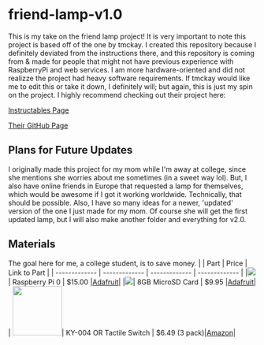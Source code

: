 # friend-lamp-v1.0
This is my take on the friend lamp project! It is very important to note this project is based off of the one by tmckay. I created this repository because I definitely deviated from the instructions there, and this repository is coming from & made for people that might not have previous experience with RaspberryPi and web services. I am more hardware-oriented and did not realizze the project had heavy software requirements. If tmckay would like me to edit this or take it down, I definitely will; but again, this is just my spin on the project. I highly recommend checking out their project here:

[Instructables Page](https://www.instructables.com/DIY-Long-Distance-Best-Friend-Lights/)

[Their GitHub Page](https://github.com/tmckay1/best_friend_light)

## Plans for Future Updates
I originally made this project for my mom while I'm away at college, since she mentions she worries about me sometimes (in a sweet way lol). But, I also have online friends in Europe that requested a lamp for themselves, which would be awesome if I got it working worldwide. Technically, that should be possible. Also, I have so many ideas for a newer, 'updated' version of the one I just made for my mom. Of course she will get the first updated lamp, but I will also make another folder and everything for v2.0.

## Materials
The goal here for me, a college student, is to save money. 
|                          |           Part           |     Price     | Link to Part  |
|  -------------           |     -------------        | ------------- | ------------- |
|![](https://goo.gl/1R3T6h)|     Raspberry Pi 0       |     $15.00    |[Adafruit](https://www.adafruit.com/product/3400)|
|![](https://goo.gl/1R3T6h)|     8GB MicroSD Card     |     $9.95     |[Adafruit](https://www.adafruit.com/product/1294)|
| <img src="https://m.media-amazon.com/images/I/51H5cvVGxUL._AC_SL1000_.jpg" width="100" />| KY-004 OR Tactile Switch | $6.49 (3 pack)|[Amazon](https://www.amazon.com/KY-004-Button-Switch-Sensor-Module/dp/B0786BDFT5)|

